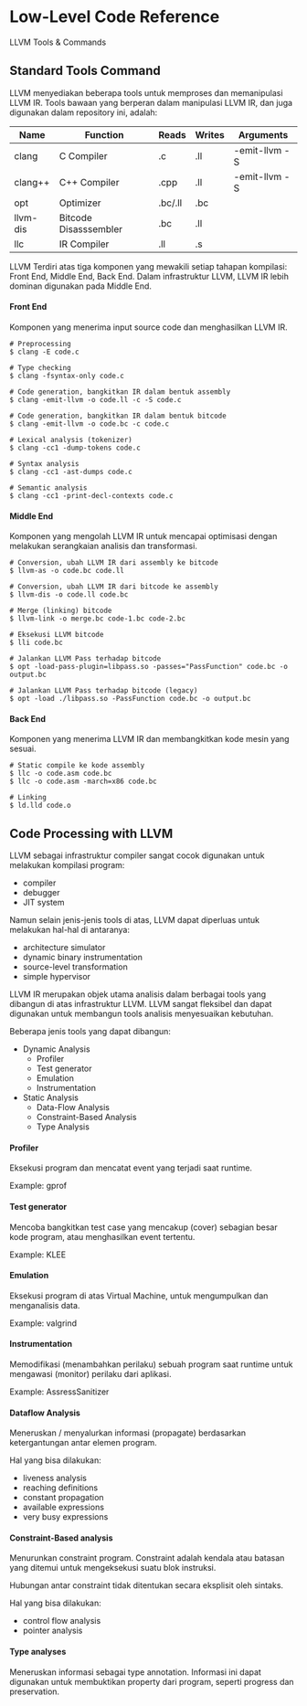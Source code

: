 # Low-Level Code Reference

LLVM Tools & Commands

## Standard Tools Command

LLVM menyediakan beberapa tools untuk memproses dan memanipulasi LLVM IR. Tools bawaan yang berperan dalam manipulasi LLVM IR, dan juga digunakan dalam repository ini, adalah:


| Name        | Function               | Reads        | Writes      | Arguments       |
|-------------|------------------------|--------------|-------------|-----------------|
| clang       | C Compiler             | .c           | .ll         | -emit-llvm -S   |
| clang++     | C++ Compiler           | .cpp         | .ll         | -emit-llvm -S   |
| opt         | Optimizer              | .bc/.ll      | .bc         |                 |
| llvm-dis    | Bitcode Disasssembler  | .bc          | .ll         |                 |
| llc         | IR Compiler            | .ll          | .s          |                 |


LLVM Terdiri atas tiga komponen yang mewakili setiap tahapan kompilasi: Front End, Middle End, Back End. Dalam infrastruktur LLVM, LLVM IR lebih dominan digunakan pada Middle End.

#### Front End

Komponen yang menerima input source code dan menghasilkan LLVM IR.

```
# Preprocessing
$ clang -E code.c

# Type checking
$ clang -fsyntax-only code.c

# Code generation, bangkitkan IR dalam bentuk assembly
$ clang -emit-llvm -o code.ll -c -S code.c

# Code generation, bangkitkan IR dalam bentuk bitcode
$ clang -emit-llvm -o code.bc -c code.c

# Lexical analysis (tokenizer)
$ clang -cc1 -dump-tokens code.c

# Syntax analysis 
$ clang -cc1 -ast-dumps code.c

# Semantic analysis
$ clang -cc1 -print-decl-contexts code.c
```

#### Middle End

Komponen yang mengolah LLVM IR untuk mencapai optimisasi dengan melakukan serangkaian analisis dan transformasi.

```
# Conversion, ubah LLVM IR dari assembly ke bitcode
$ llvm-as -o code.bc code.ll

# Conversion, ubah LLVM IR dari bitcode ke assembly
$ llvm-dis -o code.ll code.bc

# Merge (linking) bitcode
$ llvm-link -o merge.bc code-1.bc code-2.bc

# Eksekusi LLVM bitcode
$ lli code.bc

# Jalankan LLVM Pass terhadap bitcode
$ opt -load-pass-plugin=libpass.so -passes="PassFunction" code.bc -o output.bc

# Jalankan LLVM Pass terhadap bitcode (legacy)
$ opt -load ./libpass.so -PassFunction code.bc -o output.bc
```

#### Back End

Komponen yang menerima LLVM IR dan membangkitkan kode mesin yang sesuai.

```
# Static compile ke kode assembly
$ llc -o code.asm code.bc
$ llc -o code.asm -march=x86 code.bc

# Linking
$ ld.lld code.o
```


## Code Processing with LLVM

LLVM sebagai infrastruktur compiler sangat cocok digunakan untuk melakukan kompilasi program:

- compiler
- debugger
- JIT system

Namun selain jenis-jenis tools di atas, LLVM dapat diperluas untuk melakukan hal-hal di antaranya:

- architecture simulator
- dynamic binary instrumentation
- source-level transformation
- simple hypervisor

LLVM IR merupakan objek utama analisis dalam berbagai tools yang dibangun di atas infrastruktur LLVM. LLVM sangat fleksibel dan dapat digunakan untuk membangun tools analisis menyesuaikan kebutuhan. 

Beberapa jenis tools yang dapat dibangun:

- Dynamic Analysis
    - Profiler
    - Test generator
    - Emulation
    - Instrumentation
- Static Analysis
    - Data-Flow Analysis
    - Constraint-Based Analysis
    - Type Analysis


#### Profiler 

Eksekusi program dan mencatat event yang terjadi saat runtime.

Example: gprof


#### Test generator

Mencoba bangkitkan test case yang mencakup (cover) sebagian besar kode program, atau menghasilkan event tertentu.

Example: KLEE


#### Emulation 

Eksekusi program di atas Virtual Machine, untuk mengumpulkan dan menganalisis data.

Example: valgrind


#### Instrumentation

Memodifikasi (menambahkan perilaku) sebuah program saat runtime untuk mengawasi (monitor) perilaku dari aplikasi.

Example: AssressSanitizer


#### Dataflow Analysis

Meneruskan / menyalurkan informasi (propagate) berdasarkan ketergantungan antar elemen program. 

Hal yang bisa dilakukan:

- liveness analysis 
- reaching definitions
- constant propagation
- available expressions
- very busy expressions


#### Constraint-Based analysis

Menurunkan constraint program. Constraint adalah kendala atau batasan yang ditemui untuk mengeksekusi suatu blok instruksi.

Hubungan antar constraint tidak ditentukan secara eksplisit oleh sintaks. 

Hal yang bisa dilakukan:

- control flow analysis
- pointer analysis 


#### Type analyses

Meneruskan informasi sebagai type annotation. Informasi ini dapat digunakan untuk membuktikan property dari program, seperti progress dan preservation.